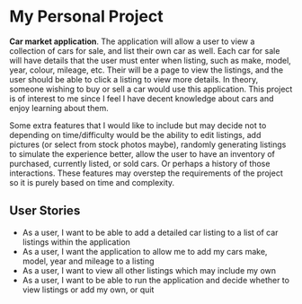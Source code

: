 # My Personal Project

**Car market application**. The application will allow a user to view a collection of cars for sale,
and list their own car as well. Each car for sale will have details that the user must enter when
listing, such as make, model, year, colour, mileage, etc. Their will be a page to view the listings,
and the user should be able to click a listing to view more details. In theory, someone wishing to
buy or sell a car would use this application. This project is of interest to me since I feel I have
decent knowledge about cars and enjoy learning about them.

Some extra features that I would like to include but may decide not to depending on time/difficulty
would be the ability to edit listings, add pictures (or select from stock photos maybe),
randomly generating listings to simulate the experience better, allow the user to have an inventory
of purchased, currently listed, or sold cars. Or perhaps a history of those interactions. These
features may overstep the requirements of the project so it is purely based on time and complexity.

## User Stories

- As a user, I want to be able to add a detailed car listing to a list of car listings within the application
- As a user, I want the application to allow me to add my cars make, model, year and mileage to a listing
- As a user, I want to view all other listings which may include my own
- As a user, I want to be able to run the application and decide whether to view listings or add my own, or quit
